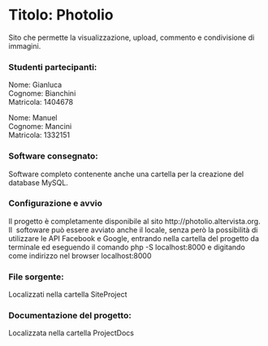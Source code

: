 <h1>Titolo: Photolio</h1>
<p>Sito che permette la visualizzazione, upload, commento e condivisione di immagini.</p>

<h3>Studenti partecipanti:</h3>

<p> Nome: Gianluca </br>
Cognome: Bianchini </br>
Matricola: 1404678</p>

<p> Nome: Manuel </br>
Cognome: Mancini </br>
Matricola: 1332151</p>

<h3>Software consegnato:</h3>
<p>Software completo contenente anche una cartella per la creazione del database MySQL.
<h3>Configurazione e avvio</h3>
<p>Il progetto è completamente disponibile al sito http://photolio.altervista.org. Il  softoware può essere avviato anche il locale, senza però la possibilità di utilizzare le API Facebook e Google, entrando nella cartella del progetto da terminale ed eseguendo il comando <span>php -S localhost:8000</span> e digitando come indirizzo nel browser <span>localhost:8000</span></p>

<h3>File sorgente: </h3>
<p>Localizzati nella cartella SiteProject</p>

<h3>Documentazione del progetto: </h3>
<p>Localizzata nella cartella ProjectDocs</p>
